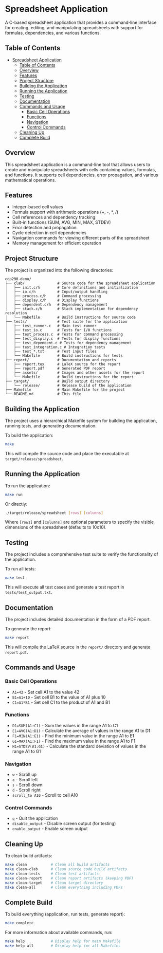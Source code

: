 # Spreadsheet Application

A C-based spreadsheet application that provides a command-line interface for creating, editing, and manipulating spreadsheets with support for formulas, dependencies, and various functions.

## Table of Contents

- [Spreadsheet Application](#spreadsheet-application)
  - [Table of Contents](#table-of-contents)
  - [Overview](#overview)
  - [Features](#features)
  - [Project Structure](#project-structure)
  - [Building the Application](#building-the-application)
  - [Running the Application](#running-the-application)
  - [Testing](#testing)
  - [Documentation](#documentation)
  - [Commands and Usage](#commands-and-usage)
    - [Basic Cell Operations](#basic-cell-operations)
    - [Functions](#functions)
    - [Navigation](#navigation)
    - [Control Commands](#control-commands)
  - [Cleaning Up](#cleaning-up)
  - [Complete Build](#complete-build)

## Overview

This spreadsheet application is a command-line tool that allows users to create and manipulate spreadsheets with cells containing values, formulas, and functions. It supports cell dependencies, error propagation, and various mathematical operations.

## Features

- Integer-based cell values
- Formula support with arithmetic operations (+, -, *, /)
- Cell references and dependency tracking
- Built-in functions (SUM, AVG, MIN, MAX, STDEV)
- Error detection and propagation
- Cycle detection in cell dependencies
- Navigation commands for viewing different parts of the spreadsheet
- Memory management for efficient operation

## Project Structure

The project is organized into the following directories:

```
cop290-demo/
├── clab/               # Source code for the spreadsheet application
│   ├── init.c/h        # Core definitions and initialization
│   ├── io.c/h          # Input/output handling
│   ├── process.c/h     # Command processing
│   ├── display.c/h     # Display functions
│   ├── dependent.c/h   # Dependency management
│   ├── stack.c/h       # Stack implementation for dependency resolution
│   └── Makefile        # Build instructions for source code
├── tests/              # Test suite for the application
│   ├── test_runner.c   # Main test runner
│   ├── test_io.c       # Tests for I/O functions
│   ├── test_process.c  # Tests for command processing
│   ├── test_display.c  # Tests for display functions
│   ├── test_dependent.c # Tests for dependency management
│   ├── test_integration.c # Integration tests
│   ├── test_*.txt      # Test input files
│   └── Makefile        # Build instructions for tests
├── report/             # Documentation and reports
│   ├── report.tex      # LaTeX source for the report
│   ├── report.pdf      # Generated PDF report
│   ├── assets/         # Images and other assets for the report
│   └── Makefile        # Build instructions for the report
├── target/             # Build output directory
│   └── release/        # Release build of the application
├── Makefile            # Main Makefile for the project
└── README.md           # This file
```

## Building the Application

The project uses a hierarchical Makefile system for building the application, running tests, and generating documentation.

To build the application:

```bash
make
```

This will compile the source code and place the executable at `target/release/spreadsheet`.

## Running the Application

To run the application:

```bash
make run
```

Or directly:

```bash
./target/release/spreadsheet [rows] [columns]
```

Where `[rows]` and `[columns]` are optional parameters to specify the visible dimensions of the spreadsheet (defaults to 10x10).

## Testing

The project includes a comprehensive test suite to verify the functionality of the application.

To run all tests:

```bash
make test
```

This will execute all test cases and generate a test report in `tests/test_output.txt`.

## Documentation

The project includes detailed documentation in the form of a PDF report.

To generate the report:

```bash
make report
```

This will compile the LaTeX source in the `report/` directory and generate `report.pdf`.


## Commands and Usage

### Basic Cell Operations

- `A1=42` - Set cell A1 to the value 42
- `B1=A1+10` - Set cell B1 to the value of A1 plus 10
- `C1=A1*B1` - Set cell C1 to the product of A1 and B1

### Functions

- `D1=SUM(A1:C1)` - Sum the values in the range A1 to C1
- `E1=AVG(A1:D1)` - Calculate the average of values in the range A1 to D1
- `F1=MIN(A1:E1)` - Find the minimum value in the range A1 to E1
- `G1=MAX(A1:F1)` - Find the maximum value in the range A1 to F1
- `H1=STDEV(A1:G1)` - Calculate the standard deviation of values in the range A1 to G1

### Navigation

- `w` - Scroll up
- `a` - Scroll left
- `s` - Scroll down
- `d` - Scroll right
- `scroll_to A10` - Scroll to cell A10

### Control Commands

- `q` - Quit the application
- `disable_output` - Disable screen output (for testing)
- `enable_output` - Enable screen output

## Cleaning Up

To clean build artifacts:

```bash
make clean           # Clean all build artifacts
make clean-clab      # Clean source code build artifacts
make clean-tests     # Clean test artifacts
make clean-report    # Clean report artifacts (keeping PDF)
make clean-target    # Clean target directory
make clean-all       # Clean everything including PDFs
```

## Complete Build

To build everything (application, run tests, generate report):

```bash
make complete
```

For more information about available commands, run:

```bash
make help            # Display help for main Makefile
make help-all        # Display help for all Makefiles
``` 